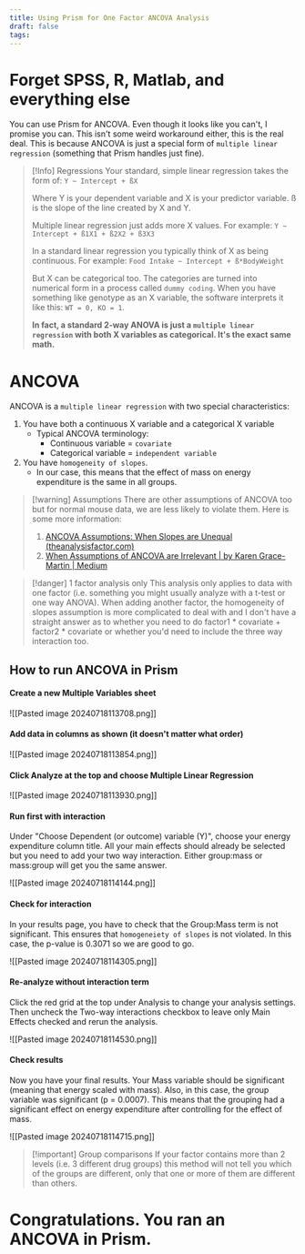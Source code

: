 ```yaml
---
title: Using Prism for One Factor ANCOVA Analysis
draft: false
tags:
---
```

 
# Forget SPSS, R, Matlab, and everything else

You can use Prism for ANCOVA. Even though it looks like you can't, I promise you can. This isn't some weird workaround either, this is the real deal. This is because ANCOVA is just a special form of `multiple linear regression` (something that Prism handles just fine).

> [!Info] Regressions
> Your standard, simple linear regression takes the form of:
`Y ~ Intercept + ßX`
>
> Where Y is your dependent variable and X is your predictor variable. ß is the slope of the line created by X and Y. 
> 
> Multiple linear regression just adds more X values. For example:
> `Y ~ Intercept + ß1X1 + ß2X2 + ß3X3`
>
> In a standard linear regression you typically think of X as being continuous. For example:
> `Food Intake ~ Intercept + ß*BodyWeight`
> 
> But X can be categorical too. The categories are turned into numerical form in a process called `dummy coding`. When you have something like genotype as an X variable, the software interprets it like this: `WT = 0, KO = 1`.
> 
> **In fact, a standard 2-way ANOVA is just a `multiple linear regression` with both X variables as categorical. It's the exact same math.**

# ANCOVA

ANCOVA is a `multiple linear regression` with two special characteristics:
1. You have both a continuous X variable and a categorical X variable
	- Typical ANCOVA terminology:
		- Continuous variable = `covariate`
		- Categorical variable = `independent variable`
2. You have `homogeneity of slopes`. 
	- In our case, this means that the effect of mass on energy expenditure is the same in all groups.


> [!warning] Assumptions
> There are other assumptions of ANCOVA too but for normal mouse data, we are less likely to violate them. Here is some more information:
> 1. [ANCOVA Assumptions: When Slopes are Unequal (theanalysisfactor.com)](https://www.theanalysisfactor.com/ancova-assumptions-when-slopes-are-unequal/)
> 2. [When Assumptions of ANCOVA are Irrelevant | by Karen Grace-Martin | Medium](https://medium.com/@kgm_52135/when-assumptions-of-ancova-are-irrelevant-c4a19593a0f5)


> [!danger] 1 factor analysis only
> This analysis only applies to data with one factor (i.e. something you might usually analyze with a t-test or one way ANOVA). When adding another factor, the homogeneity of slopes assumption is more complicated to deal with and I don't have a straight answer as to whether you need to do factor1 * covariate + factor2 * covariate or whether you'd need to include the three way interaction too.

## How to run ANCOVA in Prism

#### Create a new Multiple Variables sheet

![[Pasted image 20240718113708.png]]

#### Add data in columns as shown (it doesn't matter what order)

![[Pasted image 20240718113854.png]]

#### Click Analyze at the top and choose Multiple Linear Regression

![[Pasted image 20240718113930.png]]

#### Run first with interaction
Under "Choose Dependent (or outcome) variable (Y)", choose your energy expenditure column title. All your main effects should already be selected but you need to add your two way interaction. Either group:mass or mass:group will get you the same answer.

![[Pasted image 20240718114144.png]]

#### Check for interaction
In your results page, you have to check that the Group:Mass term is not significant. This ensures that `homogeneiety of slopes` is not violated. In this case, the p-value is 0.3071 so we are good to go.

![[Pasted image 20240718114305.png]]

#### Re-analyze without interaction term
Click the red grid at the top under Analysis to change your analysis settings. Then uncheck the Two-way interactions checkbox to leave only Main Effects checked and rerun the analysis.

![[Pasted image 20240718114530.png]]

#### Check results
Now you have your final results. Your Mass variable should be significant (meaning that energy scaled with mass). Also, in this case, the group variable was significant (p = 0.0007). This means that the grouping had a significant effect on energy expenditure after controlling for the effect of mass.

![[Pasted image 20240718114715.png]]


> [!important] Group comparisons
> If your factor contains more than 2 levels (i.e. 3 different drug groups) this method will not tell you which of the groups are different, only that one or more of them are different than others.


# Congratulations. You ran an ANCOVA in Prism.